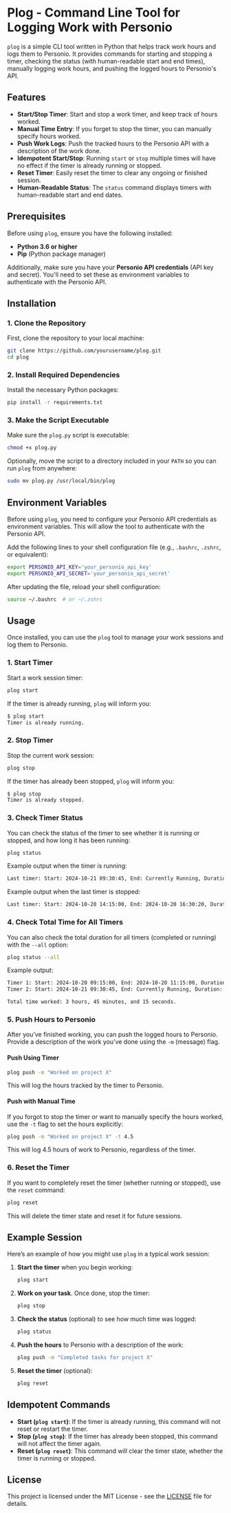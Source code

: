 
# Plog - Command Line Tool for Logging Work with Personio

`plog` is a simple CLI tool written in Python that helps track work hours and logs them to Personio. It provides commands for starting and stopping a timer, checking the status (with human-readable start and end times), manually logging work hours, and pushing the logged hours to Personio's API.

## Features

- **Start/Stop Timer**: Start and stop a work timer, and keep track of hours worked.
- **Manual Time Entry**: If you forget to stop the timer, you can manually specify hours worked.
- **Push Work Logs**: Push the tracked hours to the Personio API with a description of the work done.
- **Idempotent Start/Stop**: Running `start` or `stop` multiple times will have no effect if the timer is already running or stopped.
- **Reset Timer**: Easily reset the timer to clear any ongoing or finished session.
- **Human-Readable Status**: The `status` command displays timers with human-readable start and end dates.

## Prerequisites

Before using `plog`, ensure you have the following installed:

- **Python 3.6 or higher**
- **Pip** (Python package manager)

Additionally, make sure you have your **Personio API credentials** (API key and secret). You'll need to set these as environment variables to authenticate with the Personio API.

## Installation

### 1. Clone the Repository

First, clone the repository to your local machine:

```bash
git clone https://github.com/yourusername/plog.git
cd plog
```

### 2. Install Required Dependencies

Install the necessary Python packages:

```bash
pip install -r requirements.txt
```

### 3. Make the Script Executable

Make sure the `plog.py` script is executable:

```bash
chmod +x plog.py
```

Optionally, move the script to a directory included in your `PATH` so you can run `plog` from anywhere:

```bash
sudo mv plog.py /usr/local/bin/plog
```

## Environment Variables

Before using `plog`, you need to configure your Personio API credentials as environment variables. This will allow the tool to authenticate with the Personio API.

Add the following lines to your shell configuration file (e.g., `.bashrc`, `.zshrc`, or equivalent):

```bash
export PERSONIO_API_KEY='your_personio_api_key'
export PERSONIO_API_SECRET='your_personio_api_secret'
```

After updating the file, reload your shell configuration:

```bash
source ~/.bashrc  # or ~/.zshrc
```

## Usage

Once installed, you can use the `plog` tool to manage your work sessions and log them to Personio.

### 1. Start Timer

Start a work session timer:

```bash
plog start
```

If the timer is already running, `plog` will inform you:

```bash
$ plog start
Timer is already running.
```

### 2. Stop Timer

Stop the current work session:

```bash
plog stop
```

If the timer has already been stopped, `plog` will inform you:

```bash
$ plog stop
Timer is already stopped.
```

### 3. Check Timer Status

You can check the status of the timer to see whether it is running or stopped, and how long it has been running:

```bash
plog status
```

Example output when the timer is running:

```bash
Last timer: Start: 2024-10-21 09:30:45, End: Currently Running, Duration: 1 hour, 45 minutes, and 15 seconds.
```

Example output when the last timer is stopped:

```bash
Last timer: Start: 2024-10-20 14:15:00, End: 2024-10-20 16:30:20, Duration: 2 hours, 15 minutes, and 20 seconds.
```

### 4. Check Total Time for All Timers

You can also check the total duration for all timers (completed or running) with the `--all` option:

```bash
plog status --all
```

Example output:

```bash
Timer 1: Start: 2024-10-20 09:15:00, End: 2024-10-20 11:15:00, Duration: 2:00:00
Timer 2: Start: 2024-10-21 09:30:45, End: Currently Running, Duration: 1:45:15

Total time worked: 3 hours, 45 minutes, and 15 seconds.
```

### 5. Push Hours to Personio

After you’ve finished working, you can push the logged hours to Personio. Provide a description of the work you’ve done using the `-m` (message) flag.

#### Push Using Timer

```bash
plog push -m "Worked on project X"
```

This will log the hours tracked by the timer to Personio.

#### Push with Manual Time

If you forgot to stop the timer or want to manually specify the hours worked, use the `-t` flag to set the hours explicitly:

```bash
plog push -m "Worked on project X" -t 4.5
```

This will log 4.5 hours of work to Personio, regardless of the timer.

### 6. Reset the Timer

If you want to completely reset the timer (whether running or stopped), use the `reset` command:

```bash
plog reset
```

This will delete the timer state and reset it for future sessions.

## Example Session

Here’s an example of how you might use `plog` in a typical work session:

1. **Start the timer** when you begin working:
   
   ```bash
   plog start
   ```

2. **Work on your task**. Once done, stop the timer:

   ```bash
   plog stop
   ```

3. **Check the status** (optional) to see how much time was logged:

   ```bash
   plog status
   ```

4. **Push the hours** to Personio with a description of the work:

   ```bash
   plog push -m "Completed tasks for project X"
   ```

5. **Reset the timer** (optional):

   ```bash
   plog reset
   ```

## Idempotent Commands

- **Start (`plog start`)**: If the timer is already running, this command will not reset or restart the timer.
- **Stop (`plog stop`)**: If the timer has already been stopped, this command will not affect the timer again.
- **Reset (`plog reset`)**: This command will clear the timer state, whether the timer is running or stopped.

## License

This project is licensed under the MIT License - see the [LICENSE](LICENSE) file for details.
